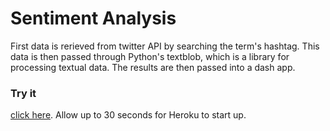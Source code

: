 # Sentiment Analysis

First data is rerieved from twitter API by searching the term's hashtag. This data is then passed through Python's textblob, which is a library for processing textual data. The results are then passed into a dash app.



### Try it
 [click here](https://sentiment-analysiss.herokuapp.com/). Allow up to 30 seconds for Heroku to start up.
